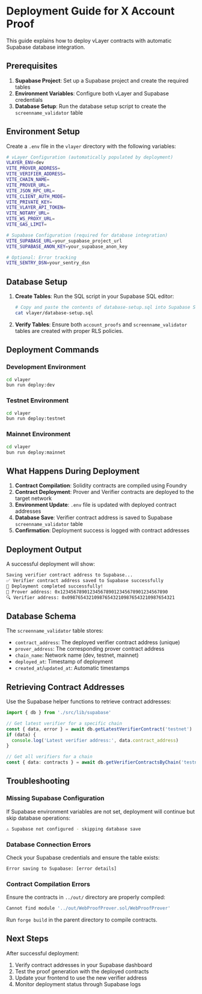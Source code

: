 # Deployment Guide for X Account Proof

This guide explains how to deploy vLayer contracts with automatic Supabase database integration.

## Prerequisites

1. **Supabase Project**: Set up a Supabase project and create the required tables
2. **Environment Variables**: Configure both vLayer and Supabase credentials
3. **Database Setup**: Run the database setup script to create the `screenname_validator` table

## Environment Setup

Create a `.env` file in the `vlayer` directory with the following variables:

```bash
# vLayer Configuration (automatically populated by deployment)
VLAYER_ENV=dev
VITE_PROVER_ADDRESS=
VITE_VERIFIER_ADDRESS=
VITE_CHAIN_NAME=
VITE_PROVER_URL=
VITE_JSON_RPC_URL=
VITE_CLIENT_AUTH_MODE=
VITE_PRIVATE_KEY=
VITE_VLAYER_API_TOKEN=
VITE_NOTARY_URL=
VITE_WS_PROXY_URL=
VITE_GAS_LIMIT=

# Supabase Configuration (required for database integration)
VITE_SUPABASE_URL=your_supabase_project_url
VITE_SUPABASE_ANON_KEY=your_supabase_anon_key

# Optional: Error tracking
VITE_SENTRY_DSN=your_sentry_dsn
```

## Database Setup

1. **Create Tables**: Run the SQL script in your Supabase SQL editor:
   ```bash
   # Copy and paste the contents of database-setup.sql into Supabase SQL editor
   cat vlayer/database-setup.sql
   ```

2. **Verify Tables**: Ensure both `account_proofs` and `screenname_validator` tables are created with proper RLS policies.

## Deployment Commands

### Development Environment
```bash
cd vlayer
bun run deploy:dev
```

### Testnet Environment  
```bash
cd vlayer
bun run deploy:testnet
```

### Mainnet Environment
```bash
cd vlayer
bun run deploy:mainnet
```

## What Happens During Deployment

1. **Contract Compilation**: Solidity contracts are compiled using Foundry
2. **Contract Deployment**: Prover and Verifier contracts are deployed to the target network
3. **Environment Update**: `.env` file is updated with deployed contract addresses
4. **Database Save**: Verifier contract address is saved to Supabase `screenname_validator` table
5. **Confirmation**: Deployment success is logged with contract addresses

## Deployment Output

A successful deployment will show:
```bash
Saving verifier contract address to Supabase...
✅ Verifier contract address saved to Supabase successfully
🎉 Deployment completed successfully!
📝 Prover address: 0x1234567890123456789012345678901234567890
🔍 Verifier address: 0x0987654321098765432109876543210987654321
```

## Database Schema

The `screenname_validator` table stores:
- `contract_address`: The deployed verifier contract address (unique)
- `prover_address`: The corresponding prover contract address
- `chain_name`: Network name (dev, testnet, mainnet)
- `deployed_at`: Timestamp of deployment
- `created_at`/`updated_at`: Automatic timestamps

## Retrieving Contract Addresses

Use the Supabase helper functions to retrieve contract addresses:

```typescript
import { db } from './src/lib/supabase'

// Get latest verifier for a specific chain
const { data, error } = await db.getLatestVerifierContract('testnet')
if (data) {
  console.log('Latest verifier address:', data.contract_address)
}

// Get all verifiers for a chain
const { data: contracts } = await db.getVerifierContractsByChain('testnet')
```

## Troubleshooting

### Missing Supabase Configuration
If Supabase environment variables are not set, deployment will continue but skip database operations:
```bash
⚠️ Supabase not configured - skipping database save
```

### Database Connection Errors
Check your Supabase credentials and ensure the table exists:
```bash
Error saving to Supabase: [error details]
```

### Contract Compilation Errors
Ensure the contracts in `../out/` directory are properly compiled:
```bash
Cannot find module '../out/WebProofProver.sol/WebProofProver'
```

Run `forge build` in the parent directory to compile contracts.

## Next Steps

After successful deployment:
1. Verify contract addresses in your Supabase dashboard
2. Test the proof generation with the deployed contracts
3. Update your frontend to use the new verifier address
4. Monitor deployment status through Supabase logs 